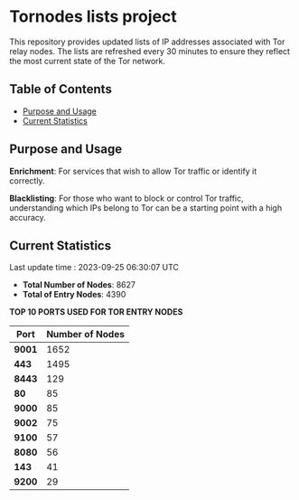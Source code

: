 # Tornodes lists project

This repository provides updated lists of IP addresses associated with Tor relay nodes. The lists are refreshed every 30 minutes to ensure they reflect the most current state of the Tor network.

## Table of Contents

- [Purpose and Usage](#purpose-and-usage)
- [Current Statistics](#current-statistics)


## Purpose and Usage

**Enrichment**: For services that wish to allow Tor traffic or identify it correctly.

**Blacklisting**: For those who want to block or control Tor traffic, understanding which IPs belong to Tor can be a starting point with a high accuracy.

## Current Statistics

Last update time : 2023-09-25 06:30:07 UTC

- **Total Number of Nodes**: 8627
- **Total of Entry Nodes**: 4390

**TOP 10 PORTS USED FOR TOR ENTRY NODES**

| **Port** | **Number of Nodes** |
|------|-----------------|
| **9001**   | 1652  |
| **443**   | 1495  |
| **8443**   | 129  |
| **80**   | 85  |
| **9000**   | 85  |
| **9002**   | 75  |
| **9100**   | 57  |
| **8080**   | 56  |
| **143**   | 41  |
| **9200**   | 29  |

